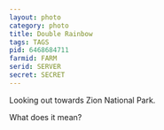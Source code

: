 ```yaml
---
layout: photo
category: photo
title: Double Rainbow
tags: TAGS
pid: 6468684711
farmid: FARM
serid: SERVER
secret: SECRET
---
```


Looking out towards Zion National Park.

What does it mean?

